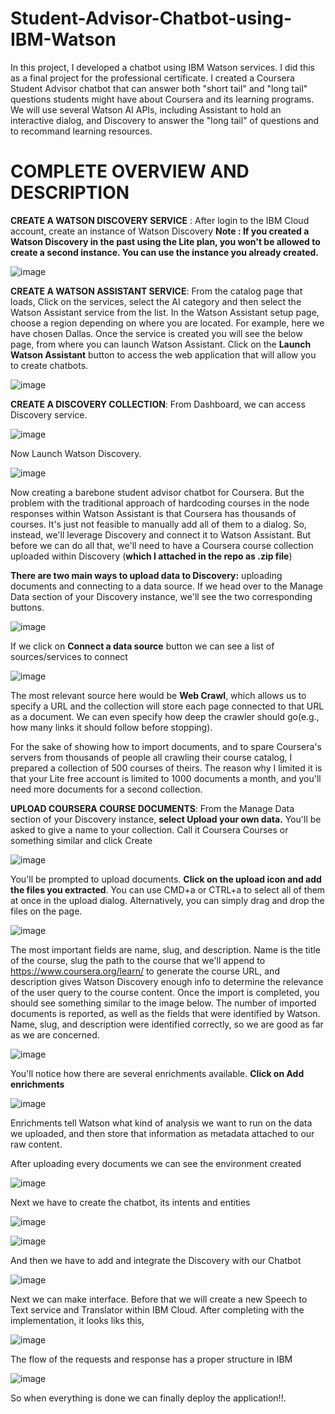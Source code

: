 # Student-Advisor-Chatbot-using-IBM-Watson
In this project, I developed a chatbot using IBM Watson services. I did this as a final project for the professional certificate. I created a Coursera Student Advisor chatbot that can answer both "short tail" and "long tail" questions students might have about Coursera and its learning programs. We will use several Watson AI APIs, including Assistant to hold an interactive dialog, and Discovery to answer the "long tail" of questions and to recommand learning resources.

# COMPLETE OVERVIEW AND DESCRIPTION
**CREATE A WATSON DISCOVERY SERVICE** :
After login to the IBM Cloud account, create an instance of Watson Discovery **Note : If you created a Watson Discovery in the past using the Lite plan, you won't be allowed to create a second instance. You can use the instance you already created.**

![image](https://user-images.githubusercontent.com/86511074/169664529-6e427795-1af6-4e46-a4ee-0d942b1ef194.png)

**CREATE A WATSON ASSISTANT SERVICE**:
From the catalog page that loads, Click on the services, select the AI category and then select the Watson Assistant service from the list. In the Watson Assistant setup page, choose a region depending on where you are located. For example, here we have chosen Dallas. Once the service is created you will see the below page, from where you can launch Watson Assistant. Click on the **Launch Watson Assistant** button to access the web application that will allow you to create chatbots.

![image](https://user-images.githubusercontent.com/86511074/169664677-90d62538-11af-4439-894f-d1bc04d925cc.png)

**CREATE A DISCOVERY COLLECTION**:
From Dashboard, we can access Discovery service.

![image](https://user-images.githubusercontent.com/86511074/170094612-4f5b949f-eb70-449f-800e-5e9c76f2c7de.png)

Now Launch Watson Discovery.

![image](https://user-images.githubusercontent.com/86511074/170094741-cae70ada-d770-48db-a997-eb76f57d1207.png)

Now creating a barebone student advisor chatbot for Coursera. But the problem with the traditional approach of hardcoding courses in the node responses within Watson Assistant is that Coursera has thousands of courses. It's just not feasible to manually add all of them to a dialog. So, instead, we'll leverage Discovery and connect it to Watson Assistant. But before we can do all that, we'll need to have a Coursera course collection uploaded within Discovery (**which I attached in the repo as .zip file**) 

**There are two main ways to upload data to Discovery:** uploading documents and connecting to a data source. If we head over to the Manage Data section of your Discovery instance, we'll see the two corresponding buttons.

![image](https://user-images.githubusercontent.com/86511074/170096136-20dfa9ce-d3b6-45a5-804a-f6512ee3c5b7.png)

If we click on **Connect a data source** button we can see a list of sources/services to connect 

![image](https://user-images.githubusercontent.com/86511074/170096509-8ce23278-18bc-49e9-adc3-658528ee4307.png)

The most relevant source here would be **Web Crawl**, which allows us to specify a URL and the collection will store each page connected to that URL as a document. We can even specify how deep the crawler should go(e.g., how many links it should follow before stopping).

For the sake of showing how to import documents, and to spare Coursera's servers from thousands of people all crawling their course catalog, I prepared a collection of 500 courses of theirs. The reason why I limited it is that your Lite free account is limited to 1000 documents a month, and you'll need more documents for a second collection.

**UPLOAD COURSERA COURSE DOCUMENTS**:
From the Manage Data section of your Discovery instance, **select Upload your own data.** You'll be asked to give a name to your collection. Call it Coursera Courses or something similar and click Create

![image](https://user-images.githubusercontent.com/86511074/170098126-bd8b628c-6d78-4de3-bc9a-60e41f7cf636.png)

You'll be prompted to upload documents. **Click on the upload icon and add the files you extracted**. You can use CMD+a or CTRL+a to select all of them at once in the upload dialog. Alternatively, you can simply drag and drop the files on the page.

![image](https://user-images.githubusercontent.com/86511074/170098737-dab60d0e-eb3a-4a75-acc7-1f9009524b8b.png)

The most important fields are name, slug, and description. Name is the title of the course, slug the path to the course that we'll append to https://www.coursera.org/learn/ to generate the course URL, and description gives Watson Discovery enough info to determine the relevance of the user query to the course content. Once the import is completed, you should see something similar to the image below. The number of imported documents is reported, as well as the fields that were identified by Watson. Name, slug, and description were identified correctly, so we are good as far as we are concerned. 

![image](https://user-images.githubusercontent.com/86511074/170100569-e524c5a1-affd-413e-8a5f-904019ddd38a.png)

You'll notice how there are several enrichments available. **Click on Add enrichments**

![image](https://user-images.githubusercontent.com/86511074/170100819-1e717ebc-d0dd-4ad1-ab2b-a59157466a68.png)

Enrichments tell Watson what kind of analysis we want to run on the data we uploaded, and then store that information as metadata attached to our raw content.

After uploading every documents we can see the environment created 

![image](https://user-images.githubusercontent.com/86511074/170101402-770b5a4a-7496-4500-8077-6423dede82a8.png)

Next we have to create the chatbot, its intents and entities

![image](https://user-images.githubusercontent.com/86511074/170248850-fad53f51-3f8e-4a73-a40d-33e7fbd1f164.png)

![image](https://user-images.githubusercontent.com/86511074/170248953-ae82c1a4-fa6b-4241-9c6a-2abce3177cb3.png)

And then we have to add and integrate the Discovery with our Chatbot

![image](https://user-images.githubusercontent.com/86511074/170249168-009e9ee3-3b3c-41b7-a2fc-0aeed09f3610.png)

Next we can make interface. Before that we will create a new Speech to Text service and Translator within IBM Cloud. After completing with the implementation, it looks liks this,

![image](https://user-images.githubusercontent.com/86511074/170250271-0d11b248-893b-4917-a83c-763a1d66eede.png)

The flow of the requests and response has a proper structure in IBM 

![image](https://user-images.githubusercontent.com/86511074/170250438-1ff81dc4-bbde-4895-b961-e94cd30b7dec.png)


So when everything is done we can finally deploy the application!!.
